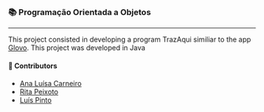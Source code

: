 ### :books: Programação Orientada a Objetos
***

This project consisted in developing a program TrazAqui similiar to the app [Glovo](https://glovoapp.com/). This project was developed in Java

#### :handshake: Contributors 
- [Ana Luísa Carneiro](https://github.com/Analucar)
- [Rita Peixoto](https://github.com/rita-peixoto)
- [Luís Pinto](https://github.com/L-Pinto)
